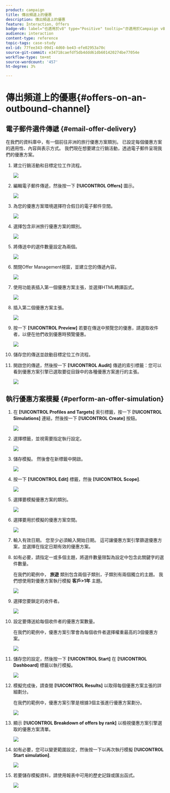 ```yaml
---
product: campaign
title: 傳出頻道上的優惠
description: 傳出頻道上的優惠
feature: Interaction, Offers
badge-v8: label="也適用於v8" type="Positive" tooltip="亦適用於Campaign v8"
audience: interaction
content-type: reference
topic-tags: case-study
exl-id: 77fee343-09d1-4d60-be43-efe02953a70c
source-git-commit: e34718caefdf5db4ddd61db601420274be77054e
workflow-type: tm+mt
source-wordcount: '457'
ht-degree: 3%

---
```


# 傳出頻道上的優惠{#offers-on-an-outbound-channel}



## 電子郵件選件傳遞 {#email-offer-delivery}

在我們的資料庫中，有一個前往非洲的旅行優惠方案類別。 已設定每個優惠方案的適用性、內容與表示方式。 我們現在想要建立行銷活動，透過電子郵件呈現我們的優惠方案。

1. 建立行銷活動和目標定位工作流程。

   ![](assets/offer_delivery_example_001.png)

1. 編輯電子郵件傳遞，然後按一下 **[!UICONTROL Offers]** 圖示。

   ![](assets/offer_delivery_example_002.png)

1. 為您的優惠方案環境選擇符合假日的電子郵件空間。

   ![](assets/offer_delivery_example_003.png)

1. 選擇包含非洲旅行優惠方案的類別。

   ![](assets/offer_delivery_example_004.png)

1. 將傳送中的選件數量設定為兩個。

   ![](assets/offer_delivery_example_005.png)

1. 關閉Offer Management視窗，並建立您的傳遞內容。

   ![](assets/offer_delivery_example_006.png)

1. 使用功能表插入第一個優惠方案主張，並選擇HTML轉譯函式。

   ![](assets/offer_delivery_example_007.png)

1. 插入第二個優惠方案主張。

   ![](assets/offer_delivery_example_008.png)

1. 按一下 **[!UICONTROL Preview]** 若要在傳送中預覽您的優惠，請選取收件者，以便在他們收到優惠時預覽優惠。

   ![](assets/offer_delivery_example_009.png)

1. 儲存您的傳送並啟動目標定位工作流程。
1. 開啟您的傳遞，然後按一下 **[!UICONTROL Audit]** 傳遞的索引標籤：您可以看到優惠方案引擎已選取要從目錄中的各種優惠方案進行的主張。

   ![](assets/offer_delivery_example_010.png)

## 執行優惠方案模擬 {#perform-an-offer-simulation}

1. 在 **[!UICONTROL Profiles and Targets]** 索引標籤，按一下 **[!UICONTROL Simulations]** 連結，然後按一下 **[!UICONTROL Create]** 按鈕。

   ![](assets/offer_simulation_001.png)

1. 選擇標籤，並視需要指定執行設定。

   ![](assets/offer_simulation_example_002.png)

1. 儲存模擬。 然後會在新標籤中開啟。

   ![](assets/offer_simulation_example_003.png)

1. 按一下 **[!UICONTROL Edit]** 標籤，然後 **[!UICONTROL Scope]**.

   ![](assets/offer_simulation_example_004.png)

1. 選擇要模擬優惠方案的類別。

   ![](assets/offer_simulation_example_005.png)

1. 選擇要用於模擬的優惠方案空間。

   ![](assets/offer_simulation_example_006.png)

1. 輸入有效日期。 您至少必須輸入開始日期。 這可讓優惠方案引擎篩選優惠方案，並選擇在指定日期有效的優惠方案。
1. 如有必要，請指定一或多個主題，將選件數量限製為設定中包含此關鍵字的選件數量。

   在我們的範例中， **旅遊** 類別包含兩個子類別，子類別有兩個獨立的主題。 我們想使用對優惠方案執行模擬 **客戶>1年** 主題。

   ![](assets/offer_simulation_example_007.png)

1. 選擇您要鎖定的收件者。

   ![](assets/offer_simulation_example_008.png)

1. 設定要傳送給每個收件者的優惠方案數量。

   在我們的範例中，優惠方案引擎會為每個收件者選擇權重最高的3個優惠方案。

   ![](assets/offer_simulation_example_009.png)

1. 儲存您的設定，然後按一下 **[!UICONTROL Start]** 在 **[!UICONTROL Dashboard]** 標籤以執行模擬。

   ![](assets/offer_simulation_example_010.png)

1. 模擬完成後，請查閱 **[!UICONTROL Results]** 以取得每個優惠方案主張的詳細劃分。

   在我們的範例中，優惠方案引擎是根據3個主張進行優惠方案劃分。

   ![](assets/offer_simulation_example_011.png)

1. 顯示 **[!UICONTROL Breakdown of offers by rank]** 以檢視優惠方案引擎選取的優惠方案清單。

   ![](assets/offer_simulation_example_012.png)

1. 如有必要，您可以變更範圍設定，然後按一下以再次執行模擬 **[!UICONTROL Start simulation]**.

   ![](assets/offer_simulation_example_010.png)

1. 若要儲存模擬資料，請使用報表中可用的歷史記錄或匯出函式。

   ![](assets/offer_simulation_example_013.png)
